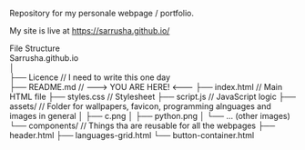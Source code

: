 Repository for my personale webpage / portfolio.

My site is live at https://sarrusha.github.io/

File Structure<br />
Sarrusha.github.io<br />
│<br />
├── Licence          // I need to write this one day<br />
├── README.md        // ---> YOU ARE HERE! <---
├── index.html       // Main HTML file
├── styles.css       // Stylesheet
├── script.js        // JavaScript logic
├── assets/          // Folder for wallpapers, favicon, programming alnguages and images in general
│   ├── c.png
│   ├── python.png
│   └── ... (other images)
└── components/      // Things tha are reusable for all the webpages
    ├── header.html
    ├── languages-grid.html
    └── button-container.html
